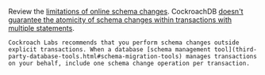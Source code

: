 Review the [limitations of online schema changes](online-schema-changes.html#limitations). CockroachDB [doesn't guarantee the atomicity of schema changes within transactions with multiple statements](online-schema-changes.html#schema-changes-within-transactions).

    Cockroach Labs recommends that you perform schema changes outside explicit transactions. When a database [schema management tool](third-party-database-tools.html#schema-migration-tools) manages transactions on your behalf, include one schema change operation per transaction.
